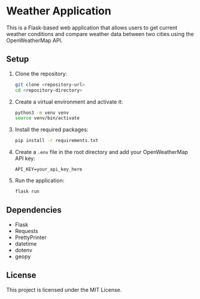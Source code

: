 # Weather Application

This is a Flask-based web application that allows users to get current weather conditions and compare weather data between two cities using the OpenWeatherMap API.

## Setup

1. Clone the repository:
    ```bash
    git clone <repository-url>
    cd <repository-directory>
    ```

2. Create a virtual environment and activate it:
    ```bash
    python3 -m venv venv
    source venv/bin/activate
    ```

3. Install the required packages:
    ```bash
    pip install -r requirements.txt
    ```

4. Create a `.env` file in the root directory and add your OpenWeatherMap API key:
    ```plaintext
    API_KEY=your_api_key_here
    ```

5. Run the application:
    ```bash
    flask run
    ```

## Dependencies

- Flask
- Requests
- PrettyPrinter
- datetime
- dotenv
- geopy

## License

This project is licensed under the MIT License.